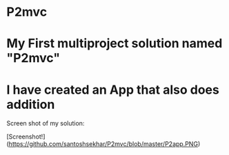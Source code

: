 # P2mvc
# My First multiproject solution  named "P2mvc"
# I have created an App that also does addition

Screen shot of my solution:

[Screenshot!] (https://github.com/santoshsekhar/P2mvc/blob/master/P2app.PNG)

